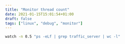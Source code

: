 ```yaml
---
title: "Monitor thread count"
date: 2021-01-15T15:01:54+01:00
draft: false
tags: ["linux", "debug", "monitor"]
---
```


```bash
watch -n 0.5 "ps -eLf | grep traffic_server | wc -l"
```

